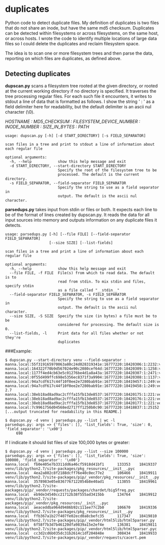 # duplicates

Python code to detect duplicate files.  My definition of duplicates is two files that do not share an inode, but have the same md5 checksum.
Duplicates can be detected within filesystems or across filesystems, on the same host, or across hosts.  I wrote the code to identify multiple locations of large data files so I could delete the duplicates and reclaim filesystem space.

The idea is to scan one or more filesystem trees and then parse the data, reporting on which files are duplicates, as defined above.

## Detecting duplicates

**dupscan.py** scans a filesystem tree rooted at the given directory, or rooted at the current working directory if no directory is specified.  It traverses the tree processing regular files.  For each such file it encounters, it writes to stdout a line of data that is formatted as follows.  I show the string ' : ' as a field delimiter here for readability, but the default delimiter is an ascii nul character (\0).

*HOSTNAME : MD5_CHECKSUM : FILESYSTEM_DEVICE_NUMBER : INODE_NUMBER : SIZE_IN_BYTES : PATH*

```
usage: dupscan.py [-h] [-d START_DIRECTORY] [-s FIELD_SEPARATOR]

scan files in a tree and print to stdout a line of information about each regular file

optional arguments:
  -h, --help            show this help message and exit
  -d START_DIRECTORY, --start-directory START_DIRECTORY
                        Specify the root of the filesystem tree to be
                        processed. The default is the current directory.
  -s FIELD_SEPARATOR, --field-separator FIELD_SEPARATOR
                        Specify the string to use as a field separator in
                        output. The default is the ascii nul character.
```

**parsedups.py** takes input from stdin or files or both.  It expects each line to be of the format of lines created by dupscan.py.  It reads the data for all input sources into memory and outputs information on any duplicate files it detects.

```
usage: parsedups.py [-h] [--file FILE] [--field-separator FIELD_SEPARATOR]
                    [--size SIZE] [--list-fields]

scan files in a tree and print a line of information about each regular file

optional arguments:
  -h, --help            show this help message and exit
  --file FILE, -f FILE  File(s) from which to read data. The default is to
                        read from stdin. To mix stdin and files, specify stdin
                        as a file called "__stdin__"
  --field-separator FIELD_SEPARATOR, -s FIELD_SEPARATOR
                        Specify the string to use as a field separator in
                        output. The default is the ascii nul character.
  --size SIZE, -S SIZE  Specify the size (in bytes) a file must be to be
                        considered for processing. The default size is 0.
  --list-fields, -l     Print data for all files whether or not they're
                        duplicates
```

###Example:

```
$ dupscan.py --start-directory venv --field-separator :
manna.local:55f319165970063a80c24d028319341e:16777220:18420306:1:2232:venv/bin/activate
manna.local:164322f70b9d567024e90c2080cef64d:16777220:18420309:1:1258:venv/bin/activate.csh
manna.local:1177f4ed4cb63e5c01276be4d1a8a43a:16777220:18420307:1:2471:venv/bin/activate.fish
manna.local:0f55d499ffc698e5356ec8371f3a9904:16777220:18420308:1:1137:venv/bin/activate_this.py
manna.local:94a7cdf617c44f10f0ee2e7280bab91e:16777220:18419457:1:249:venv/bin/easy_install
manna.local:94a7cdf617c44f10f0ee2e7280bab91e:16777220:18419458:1:249:venv/bin/easy_install-2.7
manna.local:38eb18ad8ad9ac2cfffa15fb13de8537:16777220:18420175:1:221:venv/bin/pip
manna.local:38eb18ad8ad9ac2cfffa15fb13de8537:16777220:18420176:1:221:venv/bin/pip2
manna.local:38eb18ad8ad9ac2cfffa15fb13de8537:16777220:18420177:1:221:venv/bin/pip2.7
manna.local:7c9961756d04568ed2717ff1250b0c90:16777220:18418837:1:25152:venv/bin/python
[...output truncated for readability in this README.]

$ dupscan.py -d venv | parsedups.py --list | wc -l
parsedups.py: args => {'files': [], 'list_fields': True, 'size': 0, 'field_separator': '\x00'}
     698
```

If I indicate it should list files of size 100,000 bytes or greater:

```
$ dupscan.py -d venv | parsedups.py --list --size 100000
parsedups.py: args => {'files': [], 'list_fields': True, 'size': 100000, 'field_separator': '\x00'}
manna.local  fb0e405e7b3311dd6a46cf5918d41bf1      133353    18419337  venv/lib/python2.7/site-packages/pkg_resources/__init__.pyc
manna.local  4ea2a802c8f2188dcff76e40c0ec77e2      106466    18419911  venv/lib/python2.7/site-packages/pip/_vendor/pkg_resources/__init__.py
manna.local  3578983e05e8367767122054b8e40ad1      113855    18419961  venv/lib/python2.7/site-packages/pip/_vendor/requests/packages/chardet/big5freq.pyc
manna.local  eb9de34540cc21712b38f555ad3415bb      134764    18419912  venv/lib/python2.7/site-packages/pip/_vendor/pkg_resources/__init__.pyc
manna.local  aeaceddba964d9486b92c111ee77c2b0      106670    18419336  venv/lib/python2.7/site-packages/pkg_resources/__init__.py
manna.local  ffb367a1b27f407fe02ecd0a8cbefc35      117347    18419810  venv/lib/python2.7/site-packages/pip/_vendor/html5lib/html5parser.py
manna.local  6f58f7b3d7b46120dfa9839a15e2ef4e      136381    18419811  venv/lib/python2.7/site-packages/pip/_vendor/html5lib/html5parser.pyc
manna.local  cc3d2cd6b035dc31b2614c1df204848e      308434    18419933  venv/lib/python2.7/site-packages/pip/_vendor/requests/cacert.pem
```
